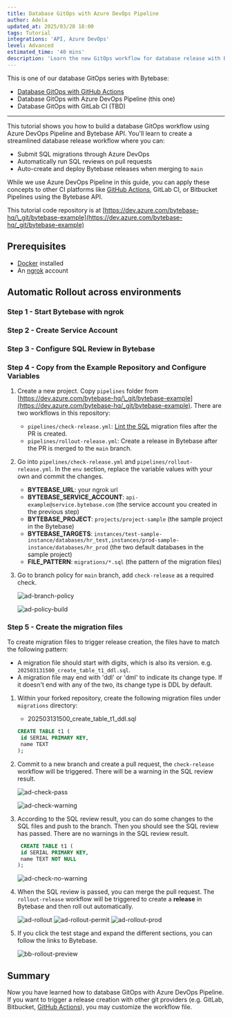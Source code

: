 ```yaml
---
title: Database GitOps with Azure DevOps Pipeline
author: Adela
updated_at: 2025/03/28 18:00
tags: Tutorial
integrations: 'API, Azure DevOps'
level: Advanced
estimated_time: '40 mins'
description: 'Learn the new GitOps workflow for database release with Bytebase.'
---
```


This is one of our database GitOps series with Bytebase:

- [Database GitOps with GitHub Actions](/docs/tutorials/gitops-github-workflow)
- Database GitOps with Azure DevOps Pipeline (this one)
- Database GitOps with GitLab CI (TBD)

---

This tutorial shows you how to build a database GitOps workflow using Azure DevOps Pipeline and Bytebase API. You'll learn to create a streamlined database release workflow where you can:

- Submit SQL migrations through Azure DevOps
- Automatically run SQL reviews on pull requests
- Auto-create and deploy Bytebase releases when merging to `main`

While we use Azure DevOps Pipeline in this guide, you can apply these concepts to other CI platforms like [GitHub Actions](/docs/tutorials/gitops-github-workflow), GitLab CI, or Bitbucket Pipelines using the Bytebase API.

<HintBlock type="info">

This tutorial code repository is at [https://dev.azure.com/bytebase-hq/\_git/bytebase-example](https://dev.azure.com/bytebase-hq/_git/bytebase-example)

</HintBlock>

## Prerequisites

- [Docker](https://www.docker.com/) installed
- An [ngrok](https://ngrok.com/) account

## Automatic Rollout across environments

### Step 1 - Start Bytebase with ngrok

<IncludeBlock url="/docs/get-started/install/vcs-with-ngrok"></IncludeBlock>

### Step 2 - Create Service Account

<IncludeBlock url="/docs/share/tutorials/create-service-account-gitops"></IncludeBlock>

### Step 3 - Configure SQL Review in Bytebase

<IncludeBlock url="/docs/share/tutorials/config-sql-review"></IncludeBlock>

### Step 4 - Copy from the Example Repository and Configure Variables

1. Create a new project. Copy `pipelines` folder from [https://dev.azure.com/bytebase-hq/\_git/bytebase-example](https://dev.azure.com/bytebase-hq/_git/bytebase-example). There are two workflows in this repository:

   - `pipelines/check-release.yml`: [Lint the SQL](/docs/sql-review/overview/) migration files after the PR is created.
   - `pipelines/rollout-release.yml`: Create a release in Bytebase after the PR is merged to the `main` branch.

1. Go into `pipelines/check-release.yml` and `pipelines/rollout-release.yml`. In the `env` section, replace the variable values with your own and commit the changes.

   - **BYTEBASE_URL**: your ngrok url
   - **BYTEBASE_SERVICE_ACCOUNT**: `api-example@service.bytebase.com` (the service account you created in the previous step)
   - **BYTEBASE_PROJECT**: `projects/project-sample` (the sample project in the Bytebase)
   - **BYTEBASE_TARGETS**: `instances/test-sample-instance/databases/hr_test,instances/prod-sample-instance/databases/hr_prod` (the two default databases in the sample project)
   - **FILE_PATTERN**: `migrations/*.sql` (the pattern of the migration files)

1. Go to branch policy for `main` branch, add `check-release` as a required check.

   ![ad-branch-policy](/content/docs/tutorials/gitops-azure-devops-workflow/ad-branch-policy.webp)

   ![ad-policy-build](/content/docs/tutorials/gitops-azure-devops-workflow/ad-policy-build.webp)

### Step 5 - Create the migration files

To create migration files to trigger release creation, the files have to match the following pattern:

- A migration file should start with digits, which is also its version. e.g. `202503131500_create_table_t1_ddl.sql`.
- A migration file may end with 'ddl' or 'dml' to indicate its change type. If it doesn't end with any of the two, its change type is DDL by default.

1. Within your forked repository, create the following migration files under `migrations` directory:

   - 202503131500_create_table_t1_ddl.sql

   ```sql
   CREATE TABLE t1 (
    id SERIAL PRIMARY KEY,
    name TEXT
   );
   ```

1. Commit to a new branch and create a pull request, the `check-release` workflow will be triggered. There will be a warning in the SQL review result.

   ![ad-check-pass](/content/docs/tutorials/gitops-azure-devops-workflow/ad-check-pass.webp)

   ![ad-check-warning](/content/docs/tutorials/gitops-azure-devops-workflow/ad-check-warning.webp)

1. According to the SQL review result, you can do some changes to the SQL files and push to the branch. Then you should see the SQL review has passed. There are no warnings in the SQL review result.

   ```sql
    CREATE TABLE t1 (
    id SERIAL PRIMARY KEY,
    name TEXT NOT NULL
   );
   ```

   ![ad-check-no-warning](/content/docs/tutorials/gitops-azure-devops-workflow/ad-check-no-warning.webp)

1. When the SQL review is passed, you can merge the pull request. The `rollout-release` workflow will be triggered to create a **release** in Bytebase and then roll out automatically.

   ![ad-rollout](/content/docs/tutorials/gitops-azure-devops-workflow/ad-rollout.webp)
   ![ad-rollout-permit](/content/docs/tutorials/gitops-azure-devops-workflow/ad-rollout-permit.webp)
   ![ad-rollout-prod](/content/docs/tutorials/gitops-azure-devops-workflow/ad-rollout-prod.webp)

1. If you click the test stage and expand the different sections, you can follow the links to Bytebase.

   ![bb-rollout-preview](/content/docs/tutorials/gitops-azure-devops-workflow/bb-rollout-preview.webp)

## Summary

Now you have learned how to database GitOps with Azure DevOps Pipeline. If you want to trigger a release creation with other git providers (e.g. GitLab, Bitbucket, [GitHub Actions](/docs/tutorials/gitops-github-workflow)), you may customize the workflow file.
